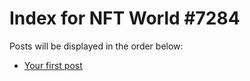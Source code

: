 # Index for NFT World #7284
Posts will be displayed in the order below:

- [Your first post](./001-first.md)

